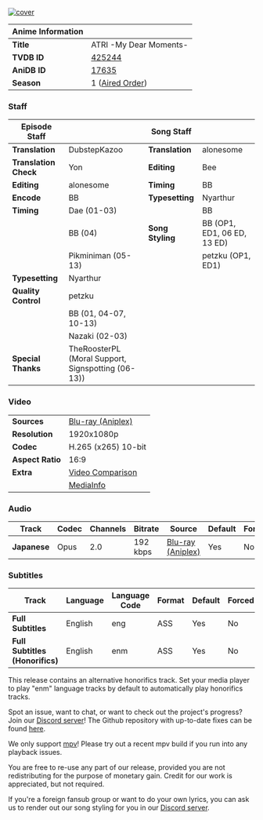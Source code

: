 [![cover][cover-art]][anidb-id]

| Anime Information |                               |
| ----------------- | ----------------------------- |
| **Title**         | ATRI -My Dear Moments-        |
| **TVDB ID**       | [425244][tvdb-id]             |
| **AniDB ID**      | [17635][anidb-id]             |
| **Season**        | 1 ([Aired Order][tvdb-order]) |

### Staff

| Episode Staff         |                                                    | Song Staff       |                             |
| --------------------- | -------------------------------------------------- | ---------------- | --------------------------- |
| **Translation**       | DubstepKazoo                                       | **Translation**  | alonesome                   |
| **Translation Check** | Yon                                                | **Editing**      | Bee                         |
| **Editing**           | alonesome                                          | **Timing**       | BB                          |
| **Encode**            | BB                                                 | **Typesetting**  | Nyarthur                    |
| **Timing**            | Dae (01-03)                                        |                  | BB                          |
|                       | BB (04)                                            | **Song Styling** | BB (OP1, ED1, 06 ED, 13 ED) |
|                       | Pikminiman (05-13)                                 |                  | petzku (OP1, ED1)           |
| **Typesetting**       | Nyarthur                                           |                  |                             |
| **Quality Control**   | petzku                                             |                  |                             |
|                       | BB (01, 04-07, 10-13)                              |                  |                             |
|                       | Nazaki (02-03)                                     |                  |                             |
| **Special Thanks**    | TheRoosterPL (Moral Support, Signspotting (06-13)) |                  |                             |

### Video

|                  |                              |
| ---------------- | ---------------------------- |
| **Sources**      | [Blu-ray (Aniplex)][bd]      |
| **Resolution**   | 1920x1080p                   |
| **Codec**        | H.265 (x265) 10-bit          |
| **Aspect Ratio** | 16:9                         |
| **Extra**        | [Video Comparison][slowpics] |
|                  | [MediaInfo][mediainfo]       |

### Audio

| Track        | Codec | Channels | Bitrate  | Source                  | Default | Forced |
| ------------ | ----- | -------- | -------- | ----------------------- | ------- | ------ |
| **Japanese** | Opus  | 2.0      | 192 kbps | [Blu-ray (Aniplex)][bd] | Yes     | No     |

### Subtitles

| Track                           | Language | Language Code | Format | Default | Forced |
| ------------------------------- | -------- | ------------- | ------ | ------- | ------ |
| **Full Subtitles**              | English  | eng           | ASS    | Yes     | No     |
| **Full Subtitles (Honorifics)** | English  | enm           | ASS    | Yes     | No     |

This release contains an alternative honorifics track.
Set your media player to play "enm" language tracks by default to automatically play honorifics tracks.

Spot an issue, want to chat, or want to check out the project's progress? Join our [Discord server][discord]!
The Github repository with up-to-date fixes can be found [here][gh].

We only support [mpv][]! Please try out a recent mpv build if you run into any playback issues.

You are free to re-use any part of our release, provided you are not redistributing for the purpose of monetary gain.
Credit for our work is appreciated, but not required.

If you're a foreign fansub group or want to do your own lyrics, you can ask us to render out our song styling for you in our [Discord server][discord].

[//]: <> (Info)
[cover-art]: https://cdn-eu.anidb.net/images/main/304775.jpg
[tvdb-id]: https://thetvdb.com/series/atri-my-dear-moments
[anidb-id]: https://anidb.net/anime/17635
[tvdb-order]: https://thetvdb.com/series/atri-my-dear-moments/allseasons/official
[gh]: https://github.com/Kaleido-subs/ATRI

[//]: <> (Sources)
[bd]: https://u2.dmhy.org/details.php?id=59710

[//]: <> (Encode info)
[slowpics]: if-you-see-this-i-forgor-sorry
[mediainfo]: https://paste2.org/F2zcFUcI

[//]: <> (Other)
[discord]: https://discord.gg/dk7aadV
[mpv]: https://mpv.io/
